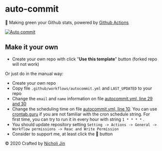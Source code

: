 # auto-commit

🌳 Making green your Github stats, powered by [Github Actions](https://github.com/features/actions)

[![Auto commit](https://github.com/expressd3v/autocommit/workflows/Auto%20commit/badge.svg)](https://github.com/expressd3v/autocommit/actions?query=workflow%3A%22Auto+commit%22)


## Make it your own

- Create your own repo with click "**Use this template**" button (forked repo will not work)

Or just do in the manual way:

- Create your own repo
- Copy file `.github/workflows/autocommit.yml` and `LAST_UPDATED` to your repo
- Change the `email` and `name` information on file [autocommit.yml, line 29 and 30](https://github.com/expressd3v/autocommit/blob/master/.github/workflows/autocommit.yml#L29)
- Change the scheduling time on file [autocommit.yml, line 10](https://github.com/expressd3v/autocommit/blob/master/.github/workflows/autocommit.yml#L10). You can use [crontab.guru](https://crontab.guru/) if you are not familiar with the cron schedule string. For first time, you can try to run it in every hour with string `1 * * * *` .
- You should update repository setting `Setting -> Actions -> General -> Workflow permissions -> Reac and Write Permission`
- Consider to support me, at least click the 🌟 button


© 2020 Crafted by [Nicholi Jin](https://nicholijin.com/)
